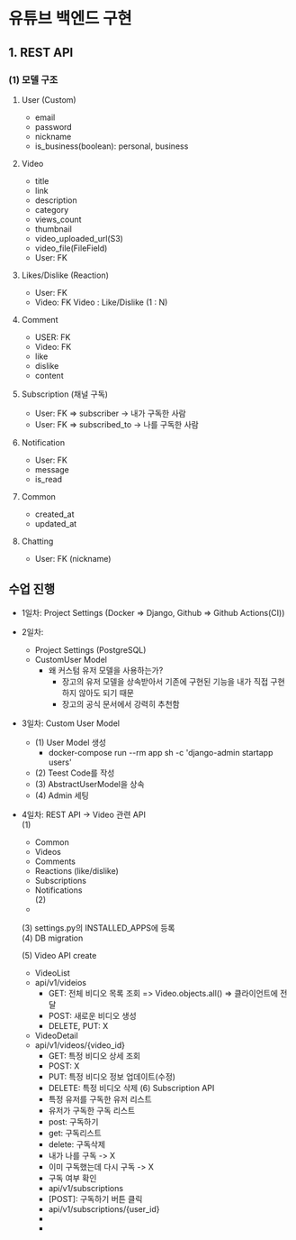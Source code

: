 # 유튜브 백엔드 구현

## 1. REST API
### (1) 모델 구조

1. User (Custom)
    - email
    - password
    - nickname
    - is_business(boolean): personal, business


2. Video
    - title
    - link
    - description
    - category
    - views_count
    - thumbnail
    - video_uploaded_url(S3)
    - video_file(FileField)
    - User: FK


3. Likes/Dislike (Reaction)
    - User: FK
    - Video: FK
    Video : Like/Dislike (1 : N)


4. Comment
    - USER: FK
    - Video: FK
    - like
    - dislike
    - content


5. Subscription (채널 구독)
    - User: FK => subscriber -> 내가 구독한 사람
    - User: FK => subscribed_to -> 나를 구독한 사람


6. Notification
   - User: FK
   - message
   - is_read


7. Common
    - created_at
    - updated_at


8. Chatting
   - User: FK (nickname)


## 수업 진행

- 1일차: Project Settings (Docker => Django, Github => Github Actions(CI))
- 2일차: 
  - Project Settings (PostgreSQL)
  - CustomUser Model
    - 왜 커스텀 유저 모델을 사용하는가?
      - 장고의 유저 모델을 상속받아서 기존에 구현된 기능을 내가 직접 구현하지 않아도 되기 때문
      - 장고의 공식 문서에서 강력히 추천함
- 3일차: Custom User Model
  - (1) User Model 생성
    - docker-compose run --rm app sh -c 'django-admin startapp users'
  - (2) Teest Code를 작성
  - (3) AbstractUserModel을 상속
  - (4) Admin 세팅
- 4일차: REST API -> Video 관련 API  
  (1)
  - Common
  - Videos
  - Comments
  - Reactions (like/dislike)
  - Subscriptions
  - Notifications  
  (2)
  - 
  (3) settings.py의 INSTALLED_APPS에 등록  
  (4) DB migration
  
  (5) Video API create
  - VideoList
  - api/v1/videios
    - GET: 전체 비디오 목록 조회 => Video.objects.all() => 클라이언트에 전달
    - POST: 새로운 비디오 생성
    - DELETE, PUT: X
  - VideoDetail
  - api/v1/videos/{video_id}
    - GET: 특정 비디오 상세 조회
    - POST: X
    - PUT: 특정 비디오 정보 업데이트(수정)
    - DELETE: 특정 비디오 삭제
  (6) Subscription API
    - 특정 유저를 구독한 유저 리스트
    - 유저가 구독한 구독 리스트
    - post: 구독하기
    - get: 구독리스트
    - delete: 구독삭제
    - 내가 나를 구독 -> X
    - 이미 구독했는데 다시 구독 -> X
    - 구독 여부 확인
    - api/v1/subscriptions
    - [POST]: 구독하기 버튼 클릭
    - api/v1/subscriptions/{user_id}
    - [DELETE]: 구독최소
    - 